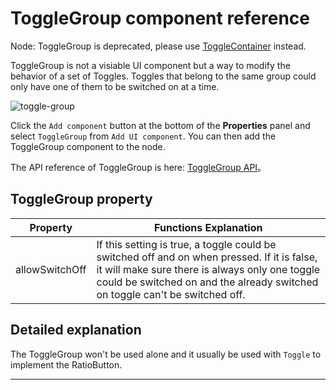 # ToggleGroup component reference

Node: ToggleGroup is deprecated, please use [ToggleContainer](../toggleContainer.md) instead.

ToggleGroup is not a visiable UI component but a way to modify the behavior of a set of Toggles.
Toggles that belong to the same group could only have one of them to be switched on at a time.

![toggle-group](./toggle/toggle-group.png)

Click the `Add component` button at the bottom of the **Properties** panel and select `ToggleGroup` from `Add UI component`. You can then add the ToggleGroup component to the node.

The API reference of ToggleGroup is here: [ToggleGroup API](../../../api/en/classes/ToggleGroup.html)。

## ToggleGroup property

| Property       |   Functions Explanation
| -------------- | ----------- |
| allowSwitchOff | If this setting is true, a toggle could be switched off and on when pressed. If it is false, it will make sure there is always only one toggle could be switched on and the already switched on toggle can't be switched off.


## Detailed explanation

The ToggleGroup won't be used alone and it usually be used with `Toggle` to implement the RatioButton.

---
